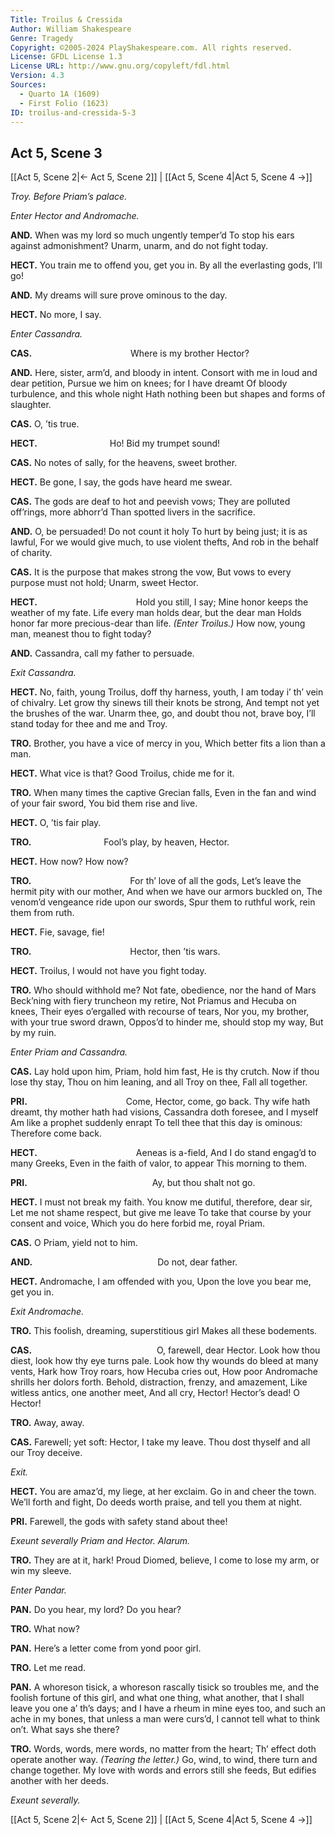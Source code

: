 ```yaml
---
Title: Troilus & Cressida
Author: William Shakespeare
Genre: Tragedy
Copyright: ©2005-2024 PlayShakespeare.com. All rights reserved.
License: GFDL License 1.3
License URL: http://www.gnu.org/copyleft/fdl.html
Version: 4.3
Sources:
  - Quarto 1A (1609)
  - First Folio (1623)
ID: troilus-and-cressida-5-3
---
```


## Act 5, Scene 3
[[Act 5, Scene 2|← Act 5, Scene 2]] | [[Act 5, Scene 4|Act 5, Scene 4 →]]

*Troy. Before Priam’s palace.*

*Enter Hector and Andromache.*

**AND.**
When was my lord so much ungently temper’d
To stop his ears against admonishment?
Unarm, unarm, and do not fight today.

**HECT.**
You train me to offend you, get you in.
By all the everlasting gods, I’ll go!

**AND.**
My dreams will sure prove ominous to the day.

**HECT.**
No more, I say.

*Enter Cassandra.*

**CAS.**
           Where is my brother Hector?

**AND.**
Here, sister, arm’d, and bloody in intent.
Consort with me in loud and dear petition,
Pursue we him on knees; for I have dreamt
Of bloody turbulence, and this whole night
Hath nothing been but shapes and forms of slaughter.

**CAS.**
O, ’tis true.

**HECT.**
        Ho! Bid my trumpet sound!

**CAS.**
No notes of sally, for the heavens, sweet brother.

**HECT.**
Be gone, I say, the gods have heard me swear.

**CAS.**
The gods are deaf to hot and peevish vows;
They are polluted off’rings, more abhorr’d
Than spotted livers in the sacrifice.

**AND.**
O, be persuaded! Do not count it holy
To hurt by being just; it is as lawful,
For we would give much, to use violent thefts,
And rob in the behalf of charity.

**CAS.**
It is the purpose that makes strong the vow,
But vows to every purpose must not hold;
Unarm, sweet Hector.

**HECT.**
           Hold you still, I say;
Mine honor keeps the weather of my fate.
Life every man holds dear, but the dear man
Holds honor far more precious-dear than life.
*(Enter Troilus.)*
How now, young man, meanest thou to fight today?

**AND.**
Cassandra, call my father to persuade.

*Exit Cassandra.*

**HECT.**
No, faith, young Troilus, doff thy harness, youth,
I am today i’ th’ vein of chivalry.
Let grow thy sinews till their knots be strong,
And tempt not yet the brushes of the war.
Unarm thee, go, and doubt thou not, brave boy,
I’ll stand today for thee and me and Troy.

**TRO.**
Brother, you have a vice of mercy in you,
Which better fits a lion than a man.

**HECT.**
What vice is that? Good Troilus, chide me for it.

**TRO.**
When many times the captive Grecian falls,
Even in the fan and wind of your fair sword,
You bid them rise and live.

**HECT.**
O, ’tis fair play.

**TRO.**
        Fool’s play, by heaven, Hector.

**HECT.**
How now? How now?

**TRO.**
           For th’ love of all the gods,
Let’s leave the hermit pity with our mother,
And when we have our armors buckled on,
The venom’d vengeance ride upon our swords,
Spur them to ruthful work, rein them from ruth.

**HECT.**
Fie, savage, fie!

**TRO.**
           Hector, then ’tis wars.

**HECT.**
Troilus, I would not have you fight today.

**TRO.**
Who should withhold me?
Not fate, obedience, nor the hand of Mars
Beck’ning with fiery truncheon my retire,
Not Priamus and Hecuba on knees,
Their eyes o’ergalled with recourse of tears,
Nor you, my brother, with your true sword drawn,
Oppos’d to hinder me, should stop my way,
But by my ruin.

*Enter Priam and Cassandra.*

**CAS.**
Lay hold upon him, Priam, hold him fast,
He is thy crutch. Now if thou lose thy stay,
Thou on him leaning, and all Troy on thee,
Fall all together.

**PRI.**
           Come, Hector, come, go back.
Thy wife hath dreamt, thy mother hath had visions,
Cassandra doth foresee, and I myself
Am like a prophet suddenly enrapt
To tell thee that this day is ominous:
Therefore come back.

**HECT.**
           Aeneas is a-field,
And I do stand engag’d to many Greeks,
Even in the faith of valor, to appear
This morning to them.

**PRI.**
              Ay, but thou shalt not go.

**HECT.**
I must not break my faith.
You know me dutiful, therefore, dear sir,
Let me not shame respect, but give me leave
To take that course by your consent and voice,
Which you do here forbid me, royal Priam.

**CAS.**
O Priam, yield not to him.

**AND.**
              Do not, dear father.

**HECT.**
Andromache, I am offended with you,
Upon the love you bear me, get you in.

*Exit Andromache.*

**TRO.**
This foolish, dreaming, superstitious girl
Makes all these bodements.

**CAS.**
              O, farewell, dear Hector.
Look how thou diest, look how thy eye turns pale.
Look how thy wounds do bleed at many vents,
Hark how Troy roars, how Hecuba cries out,
How poor Andromache shrills her dolors forth.
Behold, distraction, frenzy, and amazement,
Like witless antics, one another meet,
And all cry, Hector! Hector’s dead! O Hector!

**TRO.**
Away, away.

**CAS.**
Farewell; yet soft: Hector, I take my leave.
Thou dost thyself and all our Troy deceive.

*Exit.*

**HECT.**
You are amaz’d, my liege, at her exclaim.
Go in and cheer the town. We’ll forth and fight,
Do deeds worth praise, and tell you them at night.

**PRI.**
Farewell, the gods with safety stand about thee!

*Exeunt severally Priam and Hector. Alarum.*

**TRO.**
They are at it, hark! Proud Diomed, believe,
I come to lose my arm, or win my sleeve.

*Enter Pandar.*

**PAN.**
Do you hear, my lord? Do you hear?

**TRO.**
What now?

**PAN.**
Here’s a letter come from yond poor girl.

**TRO.**
Let me read.

**PAN.**
A whoreson tisick, a whoreson rascally tisick so troubles me, and the foolish fortune of this girl, and what one thing, what another, that I shall leave you one a’ th’s days; and I have a rheum in mine eyes too, and such an ache in my bones, that unless a man were curs’d, I cannot tell what to think on’t. What says she there?

**TRO.**
Words, words, mere words, no matter from the heart;
Th’ effect doth operate another way.
*(Tearing the letter.)*
Go, wind, to wind, there turn and change together.
My love with words and errors still she feeds,
But edifies another with her deeds.

*Exeunt severally.*

[[Act 5, Scene 2|← Act 5, Scene 2]] | [[Act 5, Scene 4|Act 5, Scene 4 →]]